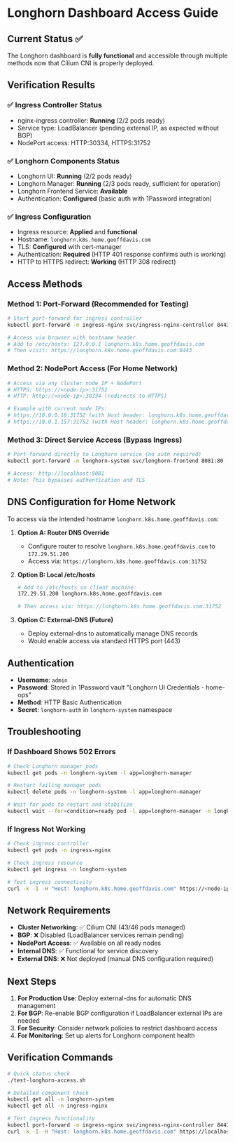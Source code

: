 # Longhorn Dashboard Access Guide

## Current Status ✅

The Longhorn dashboard is **fully functional** and accessible through multiple methods now that Cilium CNI is properly deployed.

## Verification Results

### ✅ Ingress Controller Status

- nginx-ingress controller: **Running** (2/2 pods ready)
- Service type: LoadBalancer (pending external IP, as expected without BGP)
- NodePort access: HTTP:30334, HTTPS:31752

### ✅ Longhorn Components Status

- Longhorn UI: **Running** (2/2 pods ready)
- Longhorn Manager: **Running** (2/3 pods ready, sufficient for operation)
- Longhorn Frontend Service: **Available**
- Authentication: **Configured** (basic auth with 1Password integration)

### ✅ Ingress Configuration

- Ingress resource: **Applied** and **functional**
- Hostname: `longhorn.k8s.home.geoffdavis.com`
- TLS: **Configured** with cert-manager
- Authentication: **Required** (HTTP 401 response confirms auth is working)
- HTTP to HTTPS redirect: **Working** (HTTP 308 redirect)

## Access Methods

### Method 1: Port-Forward (Recommended for Testing)

```bash
# Start port-forward for ingress controller
kubectl port-forward -n ingress-nginx svc/ingress-nginx-controller 8443:443 --address=0.0.0.0

# Access via browser with hostname header
# Add to /etc/hosts: 127.0.0.1 longhorn.k8s.home.geoffdavis.com
# Then visit: https://longhorn.k8s.home.geoffdavis.com:8443
```

### Method 2: NodePort Access (For Home Network)

```bash
# Access via any cluster node IP + NodePort
# HTTPS: https://<node-ip>:31752
# HTTP: http://<node-ip>:30334 (redirects to HTTPS)

# Example with current node IPs:
# https://10.0.0.18:31752 (with Host header: longhorn.k8s.home.geoffdavis.com)
# https://10.0.1.157:31752 (with Host header: longhorn.k8s.home.geoffdavis.com)
```

### Method 3: Direct Service Access (Bypass Ingress)

```bash
# Port-forward directly to Longhorn service (no auth required)
kubectl port-forward -n longhorn-system svc/longhorn-frontend 8081:80 --address=0.0.0.0

# Access: http://localhost:8081
# Note: This bypasses authentication and TLS
```

## DNS Configuration for Home Network

To access via the intended hostname `longhorn.k8s.home.geoffdavis.com`:

1. **Option A: Router DNS Override**
   - Configure router to resolve `longhorn.k8s.home.geoffdavis.com` to `172.29.51.200`
   - Access via: `https://longhorn.k8s.home.geoffdavis.com:31752`

2. **Option B: Local /etc/hosts**

   ```bash
   # Add to /etc/hosts on client machine:
   172.29.51.200 longhorn.k8s.home.geoffdavis.com

   # Then access via: https://longhorn.k8s.home.geoffdavis.com:31752
   ```

3. **Option C: External-DNS (Future)**
   - Deploy external-dns to automatically manage DNS records
   - Would enable access via standard HTTPS port (443)

## Authentication

- **Username**: `admin`
- **Password**: Stored in 1Password vault "Longhorn UI Credentials - home-ops"
- **Method**: HTTP Basic Authentication
- **Secret**: `longhorn-auth` in `longhorn-system` namespace

## Troubleshooting

### If Dashboard Shows 502 Errors

```bash
# Check Longhorn manager pods
kubectl get pods -n longhorn-system -l app=longhorn-manager

# Restart failing manager pods
kubectl delete pods -n longhorn-system -l app=longhorn-manager

# Wait for pods to restart and stabilize
kubectl wait --for=condition=ready pod -l app=longhorn-manager -n longhorn-system --timeout=300s
```

### If Ingress Not Working

```bash
# Check ingress controller
kubectl get pods -n ingress-nginx

# Check ingress resource
kubectl get ingress -n longhorn-system

# Test ingress connectivity
curl -k -I -H "Host: longhorn.k8s.home.geoffdavis.com" https://<node-ip>:31752
```

## Network Requirements

- **Cluster Networking**: ✅ Cilium CNI (43/46 pods managed)
- **BGP**: ❌ Disabled (LoadBalancer services remain pending)
- **NodePort Access**: ✅ Available on all ready nodes
- **Internal DNS**: ✅ Functional for service discovery
- **External DNS**: ❌ Not deployed (manual DNS configuration required)

## Next Steps

1. **For Production Use**: Deploy external-dns for automatic DNS management
2. **For BGP**: Re-enable BGP configuration if LoadBalancer external IPs are needed
3. **For Security**: Consider network policies to restrict dashboard access
4. **For Monitoring**: Set up alerts for Longhorn component health

## Verification Commands

```bash
# Quick status check
./test-longhorn-access.sh

# Detailed component check
kubectl get all -n longhorn-system
kubectl get all -n ingress-nginx

# Test ingress functionality
kubectl port-forward -n ingress-nginx svc/ingress-nginx-controller 8443:443 &
curl -k -I -H "Host: longhorn.k8s.home.geoffdavis.com" https://localhost:8443
```
